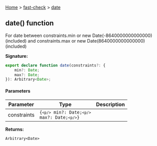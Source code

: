 [Home](/) &gt; [fast-check](../fast-check.md) &gt; [date](date.md)

## date() function

For date between constraints.min or new Date(-8640000000000000) (included) and constraints.max or new Date(8640000000000000) (included)

<b>Signature:</b>

```typescript
export declare function date(constraints?: {
    min?: Date;
    max?: Date;
}): Arbitrary<Date>;
```

#### Parameters

|  Parameter | Type | Description |
|  --- | --- | --- |
|  constraints | <code>{`<p/>`    min?: Date;`<p/>`    max?: Date;`<p/>`}</code> |  |

<b>Returns:</b>

`Arbitrary<Date>`

